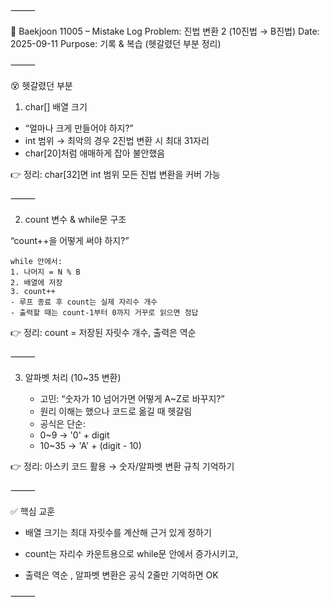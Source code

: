 ⸻

📌 Baekjoon 11005 – Mistake Log
Problem: 진법 변환 2 (10진법 → B진법)
Date: 2025-09-11
Purpose: 기록 & 복습 (헷갈렸던 부분 정리)

⸻

😵 헷갈렸던 부분

1. char[] 배열 크기

- “얼마나 크게 만들어야 하지?”
- int 범위 → 최악의 경우 2진법 변환 시 최대 31자리
- char[20]처럼 애매하게 잡아 불안했음

👉 정리: char[32]면 int 범위 모든 진법 변환을 커버 가능

⸻

2. count 변수 & while문 구조

“count++을 어떻게 써야 하지?”

	while 안에서:
	1. 나머지 = N % B
	2. 배열에 저장
	3. count++
	- 루프 종료 후 count는 실제 자리수 개수
	- 출력할 때는 count-1부터 0까지 거꾸로 읽으면 정답

👉 정리: count = 저장된 자릿수 개수, 출력은 역순

⸻

3. 알파벳 처리 (10~35 변환)

	- 고민: “숫자가 10 넘어가면 어떻게 A~Z로 바꾸지?”
	- 원리 이해는 했으나 코드로 옮길 때 헷갈림
	- 공식은 단순:
	- 0~9 → '0' + digit
	- 10~35 → 'A' + (digit - 10)

👉 정리: 아스키 코드 활용 → 숫자/알파벳 변환 규칙 기억하기

⸻

✅ 핵심 교훈

- 배열 크기는 최대 자릿수를 계산해 근거 있게 정하기

- count는 자리수 카운트용으로 while문 안에서 증가시키고,

- 출력은 역순 , 알파벳 변환은 공식 2줄만 기억하면 OK

⸻
